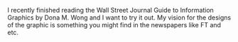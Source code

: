 I recently finished reading the Wall Street Journal Guide to Information Graphics by Dona M. Wong and I want to try it out. My vision for the designs of the graphic is something you might find in the newspapers like FT and etc.
